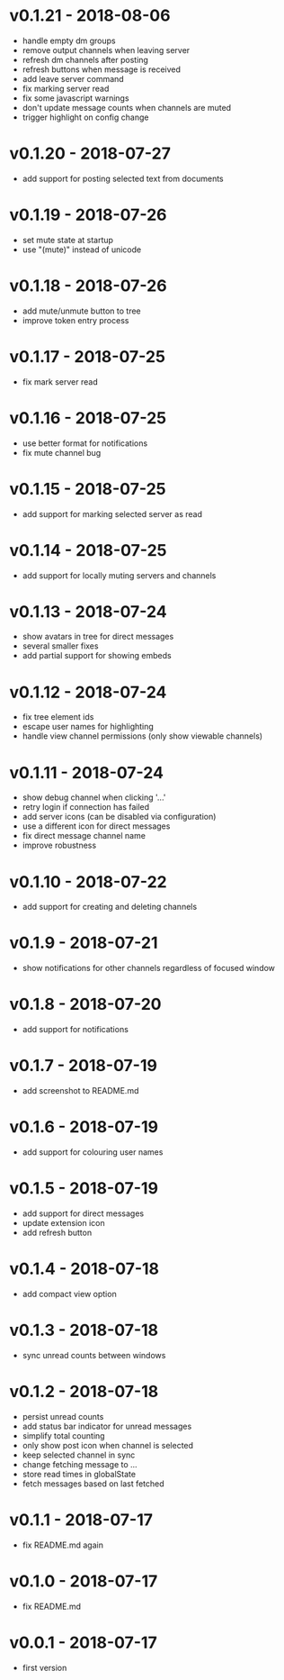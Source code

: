 # v0.1.21 - 2018-08-06
- handle empty dm groups
- remove output channels when leaving server
- refresh dm channels after posting
- refresh buttons when message is received
- add leave server command
- fix marking server read
- fix some javascript warnings
- don't update message counts when channels are muted
- trigger highlight on config change

# v0.1.20 - 2018-07-27
- add support for posting selected text from documents

# v0.1.19 - 2018-07-26
- set mute state at startup
- use "(mute)" instead of unicode

# v0.1.18 - 2018-07-26
- add mute/unmute button to tree
- improve token entry process

# v0.1.17 - 2018-07-25
- fix mark server read

# v0.1.16 - 2018-07-25
- use better format for notifications
- fix mute channel bug

# v0.1.15 - 2018-07-25
- add support for marking selected server as read

# v0.1.14 - 2018-07-25
- add support for locally muting servers and channels

# v0.1.13 - 2018-07-24
- show avatars in tree for direct messages
- several smaller fixes
- add partial support for showing embeds

# v0.1.12 - 2018-07-24
- fix tree element ids
- escape user names for highlighting
- handle view channel permissions (only show viewable channels)

# v0.1.11 - 2018-07-24
- show debug channel when clicking '...'
- retry login if connection has failed
- add server icons (can be disabled via configuration)
- use a different icon for direct messages
- fix direct message channel name
- improve robustness

# v0.1.10 - 2018-07-22
- add support for creating and deleting channels

# v0.1.9 - 2018-07-21
- show notifications for other channels regardless of focused window

# v0.1.8 - 2018-07-20
- add support for notifications

# v0.1.7 - 2018-07-19
- add screenshot to README.md

# v0.1.6 - 2018-07-19
- add support for colouring user names

# v0.1.5 - 2018-07-19
- add support for direct messages
- update extension icon
- add refresh button

# v0.1.4 - 2018-07-18
- add compact view option

# v0.1.3 - 2018-07-18
- sync unread counts between windows

# v0.1.2 - 2018-07-18
- persist unread counts
- add status bar indicator for unread messages
- simplify total counting
- only show post icon when channel is selected
- keep selected channel in sync
- change fetching message to ...
- store read times in globalState
- fetch messages based on last fetched

# v0.1.1 - 2018-07-17
- fix README.md again

# v0.1.0 - 2018-07-17
- fix README.md

# v0.0.1 - 2018-07-17
- first version
